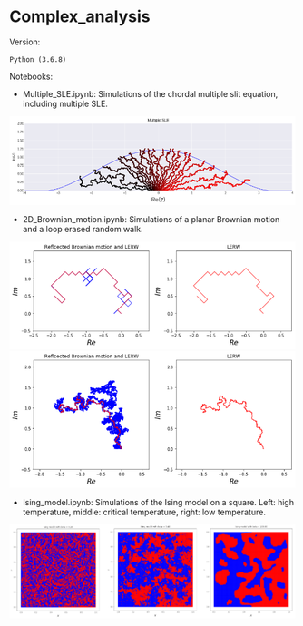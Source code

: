 # Complex_analysis


Version:
```
Python (3.6.8)
```


Notebooks: 

- Multiple_SLE.ipynb: Simulations of the chordal multiple slit equation, including multiple SLE. 

<img src = "./Pictures/multiple_sle.png" width=600>

- 2D_Brownian_motion.ipynb: Simulations of a planar Brownian motion and a loop erased random walk. 

<img src = "./Pictures/lerw_small.png" width=600>
<img src = "./Pictures/lerw_large.png" width=600>

- Ising_model.ipynb: Simulations of the Ising model on a square. Left: high temperature, middle: critical temperature, right: low temperature.

<img src = "./Pictures/ising.png" width=800>





